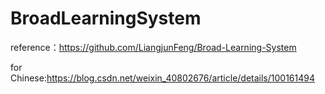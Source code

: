# BroadLearningSystem

reference：https://github.com/LiangjunFeng/Broad-Learning-System

for Chinese:https://blog.csdn.net/weixin_40802676/article/details/100161494
